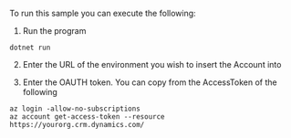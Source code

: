 To run this sample you can execute the following:

1. Run the program

```pwsh
dotnet run
```

2. Enter the URL of the environment you wish to insert the Account into

3. Enter the OAUTH token. You can copy from the AccessToken of the following

```pwsh
az login -allow-no-subscriptions
az account get-access-token --resource https://yourorg.crm.dynamics.com/
```